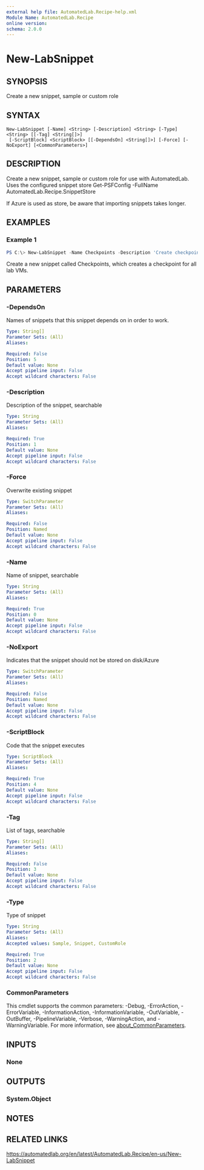 ```yaml
---
external help file: AutomatedLab.Recipe-help.xml
Module Name: AutomatedLab.Recipe
online version:
schema: 2.0.0
---
```


# New-LabSnippet

## SYNOPSIS
Create a new snippet, sample or custom role

## SYNTAX

```
New-LabSnippet [-Name] <String> [-Description] <String> [-Type] <String> [[-Tag] <String[]>]
 [-ScriptBlock] <ScriptBlock> [[-DependsOn] <String[]>] [-Force] [-NoExport] [<CommonParameters>]
```

## DESCRIPTION
Create a new snippet, sample or custom role for use with AutomatedLab.
Uses the configured snippet store Get-PSFConfig -FullName AutomatedLab.Recipe.SnippetStore

If Azure is used as store, be aware that importing snippets takes longer.

## EXAMPLES

### Example 1
```powershell
PS C:\> New-LabSnippet -Name Checkpoints -Description 'Create checkpoints' -Type Snippet -Tag Checkpoints, Standalone -ScriptBlock {Checkpoint-LabVm -All -SnapshotName 'SnippetShot'}
```

Create a new snippet called Checkpoints, which creates a checkpoint for all
lab VMs.

## PARAMETERS

### -DependsOn
Names of snippets that this snippet depends on
in order to work.

```yaml
Type: String[]
Parameter Sets: (All)
Aliases:

Required: False
Position: 5
Default value: None
Accept pipeline input: False
Accept wildcard characters: False
```

### -Description
Description of the snippet, searchable

```yaml
Type: String
Parameter Sets: (All)
Aliases:

Required: True
Position: 1
Default value: None
Accept pipeline input: False
Accept wildcard characters: False
```

### -Force
Overwrite existing snippet

```yaml
Type: SwitchParameter
Parameter Sets: (All)
Aliases:

Required: False
Position: Named
Default value: None
Accept pipeline input: False
Accept wildcard characters: False
```

### -Name
Name of snippet, searchable

```yaml
Type: String
Parameter Sets: (All)
Aliases:

Required: True
Position: 0
Default value: None
Accept pipeline input: False
Accept wildcard characters: False
```

### -NoExport
Indicates that the snippet should not be stored on disk/Azure

```yaml
Type: SwitchParameter
Parameter Sets: (All)
Aliases:

Required: False
Position: Named
Default value: None
Accept pipeline input: False
Accept wildcard characters: False
```

### -ScriptBlock
Code that the snippet executes

```yaml
Type: ScriptBlock
Parameter Sets: (All)
Aliases:

Required: True
Position: 4
Default value: None
Accept pipeline input: False
Accept wildcard characters: False
```

### -Tag
List of tags, searchable

```yaml
Type: String[]
Parameter Sets: (All)
Aliases:

Required: False
Position: 3
Default value: None
Accept pipeline input: False
Accept wildcard characters: False
```

### -Type
Type of snippet

```yaml
Type: String
Parameter Sets: (All)
Aliases:
Accepted values: Sample, Snippet, CustomRole

Required: True
Position: 2
Default value: None
Accept pipeline input: False
Accept wildcard characters: False
```

### CommonParameters
This cmdlet supports the common parameters: -Debug, -ErrorAction, -ErrorVariable, -InformationAction, -InformationVariable, -OutVariable, -OutBuffer, -PipelineVariable, -Verbose, -WarningAction, and -WarningVariable. For more information, see [about_CommonParameters](http://go.microsoft.com/fwlink/?LinkID=113216).

## INPUTS

### None

## OUTPUTS

### System.Object
## NOTES

## RELATED LINKS
https://automatedlab.org/en/latest/AutomatedLab.Recipe/en-us/New-LabSnippet
